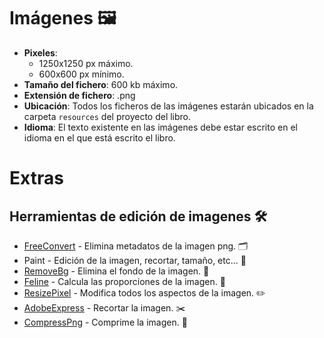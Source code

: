 # Imágenes 🖼️

- **Pixeles**:
    - 1250x1250 px máximo.
    - 600x600 px mínimo.
- **Tamaño del fichero**: 600 kb máximo.
- **Extensión de fichero**: .png
- **Ubicación**: Todos los ficheros de las imágenes estarán ubicados en la carpeta `resources` del proyecto del libro.
- **Idioma**: El texto existente en las imágenes debe estar escrito en el idioma en el que está escrito el libro.

# Extras

## Herramientas de edición de imagenes 🛠️

- [FreeConvert](https://www.freeconvert.com/compress-png) - Elimina metadatos de la imagen png. 🗂️
- Paint - Edición de la imagen, recortar, tamaño, etc... 🎨
- [RemoveBg](https://www.remove.bg/es) - Elimina el fondo de la imagen. 🚫
- [Feline](https://tools.feline.cl/es/formatear-textos/) - Calcula las proporciones de la imagen. 📐
- [ResizePixel](https://www.resizepixel.com/es/edit) - Modifica todos los aspectos de la imagen. ✏️
- [AdobeExpress](https://new.express.adobe.com/tools/resize-image) - Recortar la imagen. ✂️
- [CompressPng](https://compresspng.com/es/) - Comprime la imagen. 💾